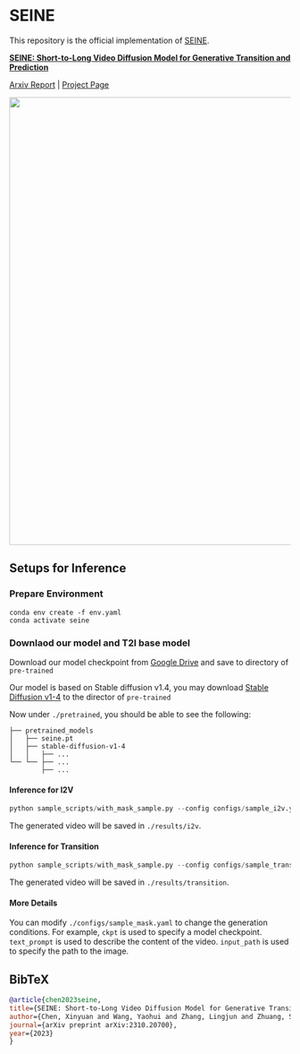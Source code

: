 # SEINE
This repository is the official implementation of [SEINE](https://arxiv.org/abs/2310.20700).

**[SEINE: Short-to-Long Video Diffusion Model for Generative Transition and Prediction](https://arxiv.org/abs/2310.20700)**

[Arxiv Report](https://arxiv.org/abs/2310.20700) | [Project Page](https://vchitect.github.io/SEINE-project/)

<img src="seine.gif" width="800">


##  Setups for Inference

### Prepare Environment
```
conda env create -f env.yaml
conda activate seine
```

### Downlaod our model and T2I base model
Download our model checkpoint from [Google Drive](https://drive.google.com/drive/folders/1cWfeDzKJhpb0m6HA5DoMOH0_ItuUY95b?usp=sharing) and save to directory of ```pre-trained```


Our model is based on Stable diffusion v1.4, you may download [Stable Diffusion v1-4](https://huggingface.co/CompVis/stable-diffusion-v1-4) to the director of ``` pre-trained ```

Now under `./pretrained`, you should be able to see the following:
```
├── pretrained_models
│   ├── seine.pt
│   ├── stable-diffusion-v1-4
│   │   ├── ...
└── └── ├── ...
        ├── ...
```

#### Inference for I2V 
```python
python sample_scripts/with_mask_sample.py --config configs/sample_i2v.yaml
```
The generated video will be saved in ```./results/i2v```.

#### Inference for Transition
```python
python sample_scripts/with_mask_sample.py --config configs/sample_transition.yaml
```
The generated video will be saved in ```./results/transition```.



#### More Details
You can modify ```./configs/sample_mask.yaml``` to change the generation conditions.
For example, 
```ckpt``` is used to specify a model checkpoint.
```text_prompt``` is used to describe the content of the video.
```input_path``` is used to specify the path to the image.


## BibTeX
```bibtex
@article{chen2023seine,
title={SEINE: Short-to-Long Video Diffusion Model for Generative Transition and Prediction},
author={Chen, Xinyuan and Wang, Yaohui and Zhang, Lingjun and Zhuang, Shaobin and Ma, Xin and Yu, Jiashuo and Wang, Yali and Lin, Dahua and Qiao, Yu and Liu, Ziwei},
journal={arXiv preprint arXiv:2310.20700},
year={2023}
}
```